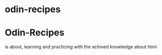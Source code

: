 # odin-recipes
<h1>Odin-Recipes</h1>
<p>is about, learning and practicing with the achived knowledge about html</p>
